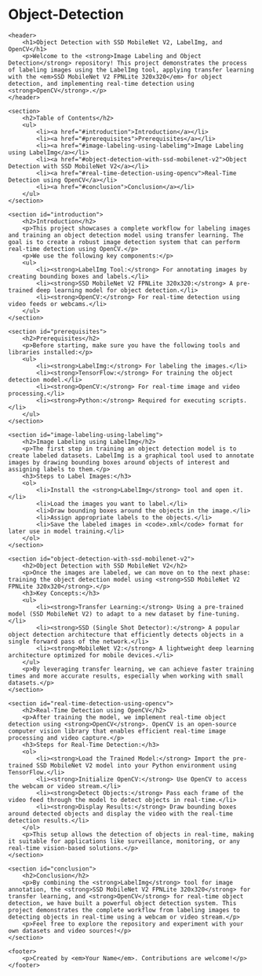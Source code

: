 # Object-Detection
<!DOCTYPE html>
<html lang="en">

<head>
    <meta charset="UTF-8">
    <meta name="viewport" content="width=device-width, initial-scale=1.0">
    <meta name="description" content="Labeling images using LabelImg tool, object detection with SSD MobileNet V2 FPNLite 320x320, and real-time detection using OpenCV">
    <meta name="keywords" content="Object Detection, LabelImg, SSD MobileNet, OpenCV, Transfer Learning, TensorFlow, Real-Time Detection">
    <meta name="author" content="Your Name">
    <title>Object Detection with SSD MobileNet V2, LabelImg, and OpenCV</title>
</head>

<body>

    <header>
        <h1>Object Detection with SSD MobileNet V2, LabelImg, and OpenCV</h1>
        <p>Welcome to the <strong>Image Labeling and Object Detection</strong> repository! This project demonstrates the process of labeling images using the LabelImg tool, applying transfer learning with the <em>SSD MobileNet V2 FPNLite 320x320</em> for object detection, and implementing real-time detection using <strong>OpenCV</strong>.</p>
    </header>

    <section>
        <h2>Table of Contents</h2>
        <ul>
            <li><a href="#introduction">Introduction</a></li>
            <li><a href="#prerequisites">Prerequisites</a></li>
            <li><a href="#image-labeling-using-labelimg">Image Labeling using LabelImg</a></li>
            <li><a href="#object-detection-with-ssd-mobilenet-v2">Object Detection with SSD MobileNet V2</a></li>
            <li><a href="#real-time-detection-using-opencv">Real-Time Detection using OpenCV</a></li>
            <li><a href="#conclusion">Conclusion</a></li>
        </ul>
    </section>

    <section id="introduction">
        <h2>Introduction</h2>
        <p>This project showcases a complete workflow for labeling images and training an object detection model using transfer learning. The goal is to create a robust image detection system that can perform real-time detection using OpenCV.</p>
        <p>We use the following key components:</p>
        <ul>
            <li><strong>LabelImg Tool:</strong> For annotating images by creating bounding boxes and labels.</li>
            <li><strong>SSD MobileNet V2 FPNLite 320x320:</strong> A pre-trained deep learning model for object detection.</li>
            <li><strong>OpenCV:</strong> For real-time detection using video feeds or webcams.</li>
        </ul>
    </section>

    <section id="prerequisites">
        <h2>Prerequisites</h2>
        <p>Before starting, make sure you have the following tools and libraries installed:</p>
        <ul>
            <li><strong>LabelImg:</strong> For labeling the images.</li>
            <li><strong>TensorFlow:</strong> For training the object detection model.</li>
            <li><strong>OpenCV:</strong> For real-time image and video processing.</li>
            <li><strong>Python:</strong> Required for executing scripts.</li>
        </ul>
    </section>

    <section id="image-labeling-using-labelimg">
        <h2>Image Labeling using LabelImg</h2>
        <p>The first step in training an object detection model is to create labeled datasets. LabelImg is a graphical tool used to annotate images by drawing bounding boxes around objects of interest and assigning labels to them.</p>
        <h3>Steps to Label Images:</h3>
        <ol>
            <li>Install the <strong>LabelImg</strong> tool and open it.</li>
            <li>Load the images you want to label.</li>
            <li>Draw bounding boxes around the objects in the image.</li>
            <li>Assign appropriate labels to the objects.</li>
            <li>Save the labeled images in <code>.xml</code> format for later use in model training.</li>
        </ol>
    </section>

    <section id="object-detection-with-ssd-mobilenet-v2">
        <h2>Object Detection with SSD MobileNet V2</h2>
        <p>Once the images are labeled, we can move on to the next phase: training the object detection model using <strong>SSD MobileNet V2 FPNLite 320x320</strong>.</p>
        <h3>Key Concepts:</h3>
        <ul>
            <li><strong>Transfer Learning:</strong> Using a pre-trained model (SSD MobileNet V2) to adapt to a new dataset by fine-tuning.</li>
            <li><strong>SSD (Single Shot Detector):</strong> A popular object detection architecture that efficiently detects objects in a single forward pass of the network.</li>
            <li><strong>MobileNet V2:</strong> A lightweight deep learning architecture optimized for mobile devices.</li>
        </ul>
        <p>By leveraging transfer learning, we can achieve faster training times and more accurate results, especially when working with small datasets.</p>
    </section>

    <section id="real-time-detection-using-opencv">
        <h2>Real-Time Detection using OpenCV</h2>
        <p>After training the model, we implement real-time object detection using <strong>OpenCV</strong>. OpenCV is an open-source computer vision library that enables efficient real-time image processing and video capture.</p>
        <h3>Steps for Real-Time Detection:</h3>
        <ol>
            <li><strong>Load the Trained Model:</strong> Import the pre-trained SSD MobileNet V2 model into your Python environment using TensorFlow.</li>
            <li><strong>Initialize OpenCV:</strong> Use OpenCV to access the webcam or video stream.</li>
            <li><strong>Detect Objects:</strong> Pass each frame of the video feed through the model to detect objects in real-time.</li>
            <li><strong>Display Results:</strong> Draw bounding boxes around detected objects and display the video with the real-time detection results.</li>
        </ol>
        <p>This setup allows the detection of objects in real-time, making it suitable for applications like surveillance, monitoring, or any real-time vision-based solutions.</p>
    </section>

    <section id="conclusion">
        <h2>Conclusion</h2>
        <p>By combining the <strong>LabelImg</strong> tool for image annotation, the <strong>SSD MobileNet V2 FPNLite 320x320</strong> for transfer learning, and <strong>OpenCV</strong> for real-time object detection, we have built a powerful object detection system. This project demonstrates the complete workflow from labeling images to detecting objects in real-time using a webcam or video stream.</p>
        <p>Feel free to explore the repository and experiment with your own datasets and video sources!</p>
    </section>

    <footer>
        <p>Created by <em>Your Name</em>. Contributions are welcome!</p>
    </footer>

